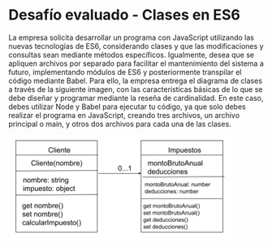 # Desafío evaluado - Clases en ES6

La empresa solicita desarrollar un programa con JavaScript utilizando las nuevas
tecnologías de ES6, considerando clases y que las modificaciones y consultas sean
mediante métodos específicos. Igualmente, desea que se apliquen archivos por separado
para facilitar el mantenimiento del sistema a futuro, implementando módulos de ES6 y
posteriormente transpilar el código mediante Babel.
Para ello, la empresa entrega el diagrama de clases a través de la siguiente imagen, con las
características básicas de lo que se debe diseñar y programar mediante la reseña de
cardinalidad. En este caso, debes utilizar Node y Babel para ejecutar tu código, ya que solo
debes realizar el programa en JavaScript, creando tres archivos, un archivo principal o main,
y otros dos archivos para cada una de las clases.

![es6](screenshot/es6.png)